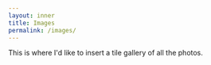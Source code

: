 ```yaml
---
layout: inner
title: Images
permalink: /images/
---
```


This is where I'd like to insert a tile gallery of all the photos.


